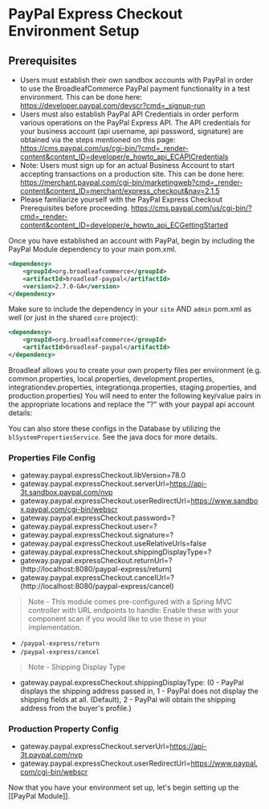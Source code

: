 # PayPal Express Checkout Environment Setup

## Prerequisites

- Users must establish their own sandbox accounts with PayPal in order to use the BroadleafCommerce PayPal payment functionality in a test environment. This can be done here: https://developer.paypal.com/devscr?cmd=_signup-run
- Users must also establish PayPal API Credentials in order perform various operations on the PayPal Express API. The API credentials for your business account (api username, api password, signature) are obtained via the steps mentioned on this page: https://cms.paypal.com/us/cgi-bin/?cmd=_render-content&content_ID=developer/e_howto_api_ECAPICredentials
- Note: Users must sign up for an actual Business Account to start accepting transactions on a production site. This can be done here: https://merchant.paypal.com/cgi-bin/marketingweb?cmd=_render-content&content_ID=merchant/express_checkout&nav=2.1.5
- Please familiarize yourself with the PayPal Express Checkout Prerequisites before proceeding. https://cms.paypal.com/us/cgi-bin/?cmd=_render-content&content_ID=developer/e_howto_api_ECGettingStarted

Once you have established an account with PayPal, begin by including the PayPal Module dependency to your main pom.xml.

```xml
<dependency>
    <groupId>org.broadleafcommerce</groupId>
    <artifactId>broadleaf-paypal</artifactId>
    <version>2.7.0-GA</version>
</dependency>
```

Make sure to include the dependency in your `site` AND `admin` pom.xml as well (or just in the shared `core` project):

```xml
<dependency>
    <groupId>org.broadleafcommerce</groupId>
    <artifactId>broadleaf-paypal</artifactId>
</dependency>
```

Broadleaf allows you to create your own property files per environment (e.g. common.properties, local.properties, development.properties, integrationdev.properties, integrationqa.properties, staging.properties, and production.properties) 
You will need to enter the following key/value pairs in the appropriate locations and replace the "?" with your paypal api account details:

You can also store these configs in the Database by utilizing the `blSystemPropertiesService`. See the java docs for more details.

### Properties File Config
- gateway.paypal.expressCheckout.libVersion=78.0
- gateway.paypal.expressCheckout.serverUrl=https://api-3t.sandbox.paypal.com/nvp
- gateway.paypal.expressCheckout.userRedirectUrl=https://www.sandbox.paypal.com/cgi-bin/webscr
- gateway.paypal.expressCheckout.password=?
- gateway.paypal.expressCheckout.user=?
- gateway.paypal.expressCheckout.signature=?
- gateway.paypal.expressCheckout.useRelativeUrls=false
- gateway.paypal.expressCheckout.shippingDisplayType=?
- gateway.paypal.expressCheckout.returnUrl=? (http://localhost:8080/paypal-express/return)
- gateway.paypal.expressCheckout.cancelUrl=? (http://localhost:8080/paypal-express/cancel)

> Note - This module comes pre-configured with a Spring MVC controller with URL endpoints to handle:
Enable these with your component scan if you would like to use these in your implementation.
- `/paypal-express/return`
- `/paypal-express/cancel`

> Note - Shipping Display Type
- gateway.paypal.expressCheckout.shippingDisplayType: (0 - PayPal displays the shipping address passed in, 1 - PayPal does not display the shipping fields at all. (Default), 2 - PayPal will obtain the shipping address from the buyer's profile.)

### Production Property Config
- gateway.paypal.expressCheckout.serverUrl=https://api-3t.paypal.com/nvp
- gateway.paypal.expressCheckout.userRedirectUrl=https://www.paypal.com/cgi-bin/webscr


Now that you have your environment set up, let's begin setting up the [[PayPal Module]].
